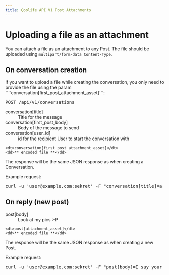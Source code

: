 ```yaml
---
title: Qoolife API V1 Post Attachments
---
```


# Uploading a file as an attachment

You can attach a file as an attachment to any Post. The file should be uploaded using ```multipart/form-data Content-Type```.

## On conversation creation

If you want to upload a file while creating the conversation, you only need to provide the file using the param ````conversation[first_post_attachment_asset]```:

<pre>
POST /api/v1/conversations
</pre>

<dl>
	<dt>conversation[title]</dt>
	<dd>Title for the message</dd>
	<dt>conversation[first_post_body]</dt>
	<dd>Body of the message to send</dd>
	<dt>conversation[user_id]</dt>
	<dd>id for the recipient User to start the conversation with</dd>

	<dt>conversation[first_post_attachment_asset]</dt>
	<dd>** encoded file **</dd>
</dl>

The response will be the same JSON response as when creating a Conversation.

Example request:

<pre class="console">
curl -u 'user@example.com:sekret' -F "conversation[title]=a title" -F "conversation[first_post_body]=Wow folks whats app" -F "conversation[user_id]=1" -F "conversation[first_post_attachment_asset]=@myfile" https://qoolife.com/api/v1/conversations
</pre>

## On reply (new post)

<dl>
	<dt>post[body]</dt>
	<dd>Look at my pics :-P</dd>

	<dt>post[attachment_asset]</dt>
	<dd>** encoded file **</dd>
</dl>

The response will be the same JSON response as when creating a new Post.

Example request:

<pre class="console">
curl -u 'user@example.com:sekret' -F "post[body]=I say your message" -F "post[attachment_asset]=@myfile" https://qoolife.com/api/v1/conversations/1/posts
</pre>
